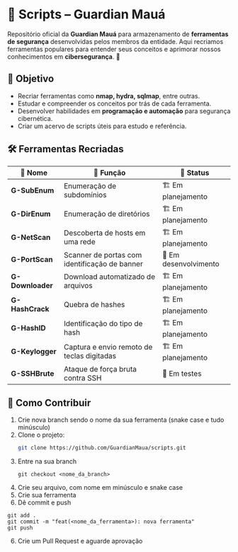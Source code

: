 # 🔐 Scripts – Guardian Mauá  

Repositório oficial da **Guardian Mauá** para armazenamento de **ferramentas de segurança** desenvolvidas pelos membros da entidade. Aqui recriamos ferramentas populares para entender seus conceitos e aprimorar nossos conhecimentos em **cibersegurança**. 🚀  

## 📌 Objetivo  

- Recriar ferramentas como **nmap, hydra, sqlmap**, entre outras.  
- Estudar e compreender os conceitos por trás de cada ferramenta.  
- Desenvolver habilidades em **programação e automação** para segurança cibernética.  
- Criar um acervo de scripts úteis para estudo e referência.  

## 🛠️ Ferramentas Recriadas  

| 🔢 Nome              | 🎯 Função                                      | 📝 Status                     |
|----------------------|----------------------------------------------|------------------------------|
| **G-SubEnum**       | Enumeração de subdomínios                    | 🏗️ Em planejamento           |
| **G-DirEnum**       | Enumeração de diretórios                     | 🏗️ Em planejamento           |
| **G-NetScan**       | Descoberta de hosts em uma rede              | 🏗️ Em planejamento           |
| **G-PortScan**      | Scanner de portas com identificação de banner | 🚧 Em desenvolvimento        |
| **G-Downloader**    | Download automatizado de arquivos            | 🏗️ Em planejamento           |
| **G-HashCrack**     | Quebra de hashes                             | 🏗️ Em planejamento           |
| **G-HashID**        | Identificação do tipo de hash                | 🏗️ Em planejamento           |
| **G-Keylogger**     | Captura e envio remoto de teclas digitadas   | 🏗️ Em planejamento           |
| **G-SSHBrute**      | Ataque de força bruta contra SSH             | 🧪 Em testes                 |



## 📖 Como Contribuir  

1. Crie nova branch sendo o nome da sua ferramenta (snake case e tudo minúsculo)
2. Clone o projeto:  
   ```bash
   git clone https://github.com/GuardianMaua/scripts.git
   ```
3. Entre na sua branch
   ```
   git checkout <nome_da_branch>
   ```
3. Crie seu arquivo, com nome em minúsculo e snake case
4. Crie sua ferramenta
5. Dê commit e push
  ```
  git add .
  git commit -m "feat(<nome_da_ferramenta>): nova ferramenta"
  git push
  ```
6. Crie um Pull Request e aguarde aprovação

